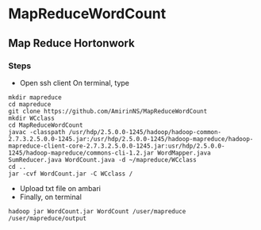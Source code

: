 # MapReduceWordCount
## Map Reduce Hortonwork
### Steps
* Open ssh client
On terminal, type

```
mkdir mapreduce
cd mapreduce
git clone https://github.com/AmirinNS/MapReduceWordCount
mkdir WCclass
cd MapReduceWordCount
javac -classpath /usr/hdp/2.5.0.0-1245/hadoop/hadoop-common-2.7.3.2.5.0.0-1245.jar:/usr/hdp/2.5.0.0-1245/hadoop-mapreduce/hadoop-mapreduce-client-core-2.7.3.2.5.0.0-1245.jar:usr/hdp/2.5.0.0-1245/hadoop-mapreduce/commons-cli-1.2.jar WordMapper.java SumReducer.java WordCount.java -d ~/mapreduce/WCclass
cd ..
jar -cvf WordCount.jar -C WCclass /
```
* Upload txt file on ambari
* Finally, on terminal

```
hadoop jar WordCount.jar WordCount /user/mapreduce /user/mapreduce/output
```
